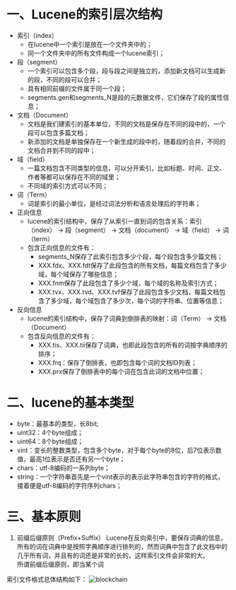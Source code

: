 # 一、Lucene的索引层次结构
- 索引（index）  
   - 在lucene中一个索引是放在一个文件夹中的；  
   - 同一个文件夹中的所有文件构成一个lucene索引；  
- 段（segment）
   - 一个索引可以包含多个段，段与段之间是独立的，添加新文档可以生成新的段，不同的段可以合并；  
   - 具有相同前缀的文件属于同一个段；
   - segments.gen和segments_N是段的元数据文件，它们保存了段的属性信息；
- 文档（Document）
   - 文档是我们建索引的基本单位，不同的文档是保存在不同的段中的，一个段可以包含多篇文档；  
   - 新添加的文档是单独保存在一个新生成的段中的，随着段的合并，不同的文档合并到不同的段中；  
- 域（field）
   - 一篇文档包含不同类型的信息，可以分开索引，比如标题、时间、正文、作者等都可以保存在不同的域里；  
   - 不同域的索引方式可以不同；
- 词（Term）
   - 词是索引的最小单位，是经过词法分析和语言处理后的字符串；  
- 正向信息
   - lucene的索引结构中，保存了从索引一直到词的包含关系：索引（index） -> 段（segment） -> 文档（document） -> 域（field） -> 词（term）
   - 包含正向信息的文件有：  
      - segments_N保存了此索引包含多少个段，每个段包含多少篇文档；  
      - XXX.fdx、XXX.fdt保存了此段包含的所有文档，每篇文档包含了多少域，每个域保存了哪些信息；
      - XXX.fnm保存了此段包含了多少个域，每个域的名称及索引方式；
      - XXX.tvx、XXX.tvd、XXX.tvf保存了此段包含多少文档，每篇文档包含了多少域，每个域包含了多少次，每个词的字符串、位置等信息；
- 反向信息  
   -  lucene的索引结构中，保存了词典到倒排表的映射：词（Term） -> 文档（Document）
   - 包含反向信息的文件有：
      - XXX.tis、XXX.tii保存了词典，也即此段包含的所有的词按字典顺序的排序；  
      - XXX.frq：保存了倒排表，也即包含每个词的文档ID列表；
      - XXX.prx保存了倒排表中的每个词在包含此词的文档中位置；  
  
# 二、lucene的基本类型
- byte：最基本的类型，长8bit;  
- uint32：4个byte组成；  
- uint64：8个byte组成；  
- vint：变长的整数类型，包含多个byte，对于每个byte的8位，后7位表示数值，最高1位表示是否还有另一个byte；  
- chars：utf-8编码的一系列byte；  
- string：一个字符串首先是一个vint表示的表示此字符串包含的字符的格式，接着便是utf-8编码的字符序列chars；  

# 三、基本原则
1. 前缀后缀原则（Prefix+Suffix）
   Lucene在反向索引中，要保存词典的信息，所有的词在词典中是按照字典顺序进行排列的，然而词典中包含了此文档中的几乎所有词，并且有的词还是非常的长的，这样索引文件会非常的大。  
   所谓前缀后缀原则，即当某个词
   
   
索引文件格式总体结构如下：
![blockchain](https://images2018.cnblogs.com/blog/1426944/201807/1426944-20180706203500917-149193956.png "Lucene索引文件格式总体结构")




